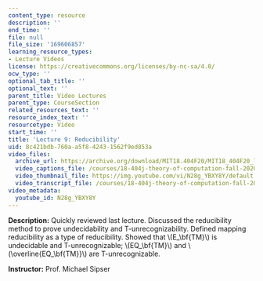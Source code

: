 ```yaml
---
content_type: resource
description: ''
end_time: ''
file: null
file_size: '169606857'
learning_resource_types:
- Lecture Videos
license: https://creativecommons.org/licenses/by-nc-sa/4.0/
ocw_type: ''
optional_tab_title: ''
optional_text: ''
parent_title: Video Lectures
parent_type: CourseSection
related_resources_text: ''
resource_index_text: ''
resourcetype: Video
start_time: ''
title: 'Lecture 9: Reducibility'
uid: 8c421bdb-760a-a5f8-4243-1562f9ed853a
video_files:
  archive_url: https://archive.org/download/MIT18.404F20/MIT18_404F20_lec09_300k.mp4
  video_captions_file: /courses/18-404j-theory-of-computation-fall-2020/d052e613659e5ae5a89df4faf5ecf3a2_N28g_YBXY8Y.vtt
  video_thumbnail_file: https://img.youtube.com/vi/N28g_YBXY8Y/default.jpg
  video_transcript_file: /courses/18-404j-theory-of-computation-fall-2020/87629dbae63a97eb64319b5a9f75db86_N28g_YBXY8Y.pdf
video_metadata:
  youtube_id: N28g_YBXY8Y
---
```


**Description:** Quickly reviewed last lecture. Discussed the reducibility method to prove undecidability and T-unrecognizability. Defined mapping reducibility as a type of reducibility. Showed that \\(E\_\\bf{TM}\\) is undecidable and T-unrecognizable; \\(EQ\_\\bf{TM}\\) and \\(\\overline{EQ\_\\bf{TM}}\\) are T-unrecognizable.

**Instructor:** Prof. Michael Sipser

